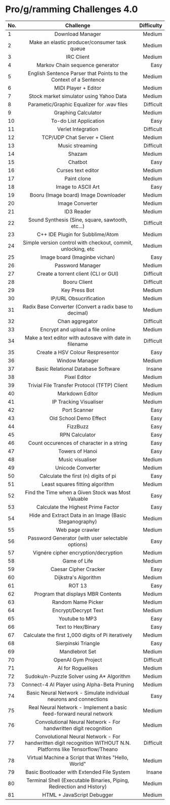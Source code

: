 # Pro/g/ramming Challenges 4.0

| No.  |                                                   Challenge                                                    | Difficulty |
| :--- | :------------------------------------------------------------------------------------------------------------: | ---------: |
| 1    |                                                Download Manager                                                |     Medium |
| 2    |                                  Make an elastic producer/consumer task queue                                  |     Medium |
| 3    |                                                   IRC Client                                                   |     Medium |
| 4    |                                        Markov Chain sequence generator                                         |       Easy |
| 5    |                        English Sentence Parser that Points to the Context of a Sentence                        |     Medium |
| 6    |                                              MIDI Player + Editor                                              |     Medium |
| 7    |                                    Stock market simulator using Yahoo Data                                     |     Medium |
| 8    |                                   Parametic/Graphic Equalizer for .wav files                                   |  Difficult |
| 9    |                                              Graphing Calculator                                               |     Medium |
| 10   |                                             To-do List Application                                             |       Easy |
| 11   |                                               Verlet Integration                                               |  Difficult |
| 12   |                                          TCP/UDP Chat Server + Client                                          |     Medium |
| 13   |                                                Music streaming                                                 |  Difficult |
| 14   |                                                     Shazam                                                     |     Medium |
| 15   |                                                    Chatbot                                                     |       Easy |
| 16   |                                               Curses text editor                                               |     Medium |
| 17   |                                                  Paint clone                                                   |     Medium |
| 18   |                                               Image to ASCII Art                                               |       Easy |
| 19   |                                      Booru (Image board) Image Downloader                                      |     Medium |
| 20   |                                                Image Converter                                                 |     Medium |
| 21   |                                                   ID3 Reader                                                   |     Medium |
| 22   |                                Sound Synthesis (Sine, square, sawtooth, etc...)                                |  Difficult |
| 23   |                                        C++ IDE Plugin for Subblime/Atom                                        |     Medium |
| 24   |                          Simple version control with checkout, commit, unlocking, etc                          |     Medium |
| 25   |                                         Image board (Imaginbe vichan)                                          |       Easy |
| 26   |                                                Password Manager                                                |     Medium |
| 27   |                                      Create a torrent client (CLI or GUI)                                      |  Difficult |
| 28   |                                                  Booru Client                                                  |  Difficult |
| 29   |                                                 Key Press Bot                                                  |     Medium |
| 30   |                                             IP/URL Obsucrification                                             |     Medium |
| 31   |                             Radix Base Converter (Convert a radix base to decimal)                             |     Medium |
| 32   |                                                Chan aggregator                                                 |  Difficult |
| 33   |                                        Encrypt and upload a file online                                        |     Medium |
| 34   |                             Make a text editor with autosave with date in filename                             |  Difficult |
| 35   |                                        Create a HSV Colour Respresentor                                        |       Easy |
| 36   |                                                 Window Manager                                                 |     Medium |
| 37   |                                       Basic Relational Database Software                                       |     Insane |
| 38   |                                                  Pixel Editor                                                  |     Medium |
| 39   |                                  Trivial File Transfer Protocol (TFTP) Client                                  |     Medium |
| 40   |                                                Markdown Editor                                                 |     Medium |
| 41   |                                             IP Tracking Visualiser                                             |     Medium |
| 42   |                                                  Port Scanner                                                  |       Easy |
| 43   |                                             Old School Demo Effect                                             |       Easy |
| 44   |                                                    FizzBuzz                                                    |       Easy |
| 45   |                                                 RPN Calculator                                                 |       Easy |
| 46   |                                   Count occurences of character in a string                                    |       Easy |
| 47   |                                                Towers of Hanoi                                                 |       Easy |
| 48   |                                                Music visualiser                                                |     Medium |
| 49   |                                               Unicode Converter                                                |     Medium |
| 50   |                                      Calculate the first (n) digits of pi                                      |       Easy |
| 51   |                                        Least squares fitting algorithm                                         |     Medium |
| 52   |                               Find the Time when a Given Stock was Most Valuable                               |       Easy |
| 53   |                                       Calculate the Highest Prime Factor                                       |       Easy |
| 54   |                            Hide and Extract Data in an Image (Basic Steganography)                             |     Medium |
| 55   |                                                Web page crawler                                                |     Medium |
| 56   |                               Password Generator (with user selectable options)                                |       Easy |
| 57   |                                      Vignére cipher encryption/decryption                                      |     Medium |
| 58   |                                                  Game of Life                                                  |     Medium |
| 59   |                                             Caesar Cipher Cracker                                              |       Easy |
| 60   |                                              Dijkstra's Algorithm                                              |     Medium |
| 61   |                                                     ROT 13                                                     |       Easy |
| 62   |                                       Program that displays MBR Contents                                       |     Medium |
| 63   |                                               Random Name Picker                                               |     Medium |
| 64   |                                              Encrypt/Decrypt Text                                              |     Medium |
| 65   |                                                 Youtube to MP3                                                 |       Easy |
| 66   |                                               Text to Hex/Binary                                               |       Easy |
| 67   |                               Calculate the first 1,000 digits of Pi iteratively                               |     Medium |
| 68   |                                              Sierpinski Triangle                                               |       Easy |
| 69   |                                                 Mandlebrot Set                                                 |     Medium |
| 70   |                                               OpenAI Gym Project                                               |  Difficult |
| 71   |                                               AI for Roguelikes                                                |     Medium |
| 72   |                                   Sudoku/n-Puzzle Solver using A* Algorithm                                    |     Medium |
| 73   |                                  Connect-4 AI Player using Alpha-Beta Pruning                                  |     Medium |
| 74   |                       Basic Neural Network - Simulate individual neurons and connections                       |       Easy |
| 75   |                      Real Neural Network - Implement a basic feed-forward neural network                       |     Medium |
| 76   |                        Convolutional Neural Network - For handwritten digit recognition                        |     Medium |
| 77   | Convolutional Neural Network - For handwritten digit recognition WITHOUT N.N. Platforms like Tensorflow/Theano |  Difficult |
| 78   |                              Virtual Machine a Script that Writes "Hello, World"                               |     Medium |
| 79   |                                   Basic Bootloader with Extended File System                                   |     Insane |
| 80   |                     Terminal Shell (Executable Binaries, Piping, Redirection and History)                      |     Medium |
| 81   |                                           HTML + JavaScript Debugger                                           |     Medium |
